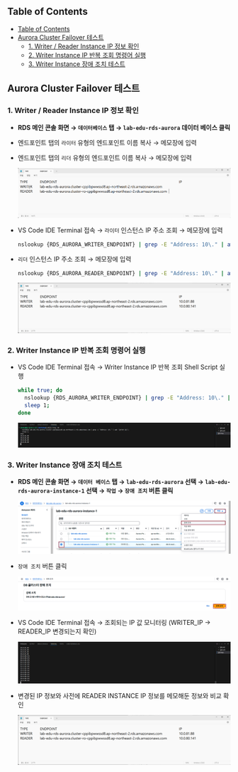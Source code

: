 ## Table of Contents
- [Table of Contents](#table-of-contents)
- [Aurora Cluster Failover 테스트](#aurora-cluster-failover-테스트)
  - [1. Writer / Reader Instance IP 정보 확인](#1-writer--reader-instance-ip-정보-확인)
  - [2. Writer Instance IP 반복 조회 명령어 실행](#2-writer-instance-ip-반복-조회-명령어-실행)
  - [3. Writer Instance 장애 조치 테스트](#3-writer-instance-장애-조치-테스트)

## Aurora Cluster Failover 테스트

### 1. Writer / Reader Instance IP 정보 확인

- **RDS 메인 콘솔 화면 → `데이터베이스` 탭 → `lab-edu-rds-aurora` 데이터 베이스 클릭**

- 엔드포인트 탭의 `라이터` 유형의 엔드포인트 이름 복사 → 메모장에 입력

- 엔드포인트 탭의 `리더` 유형의 엔드포인트 이름 복사 → 메모장에 입력

  ![alt text](./img/endpoint_information.png)

- VS Code IDE Terminal 접속 → `라이터` 인스턴스 IP 주소 조회 → 메모장에 입력

  ```bash
  nslookup {RDS_AURORA_WRITER_ENDPOINT} | grep -E "Address: 10\." | awk '{print $2}'
  ```

- `리더` 인스턴스 IP 주소 조회 → 메모장에 입력

  ```bash
  nslookup {RDS_AURORA_READER_ENDPOINT} | grep -E "Address: 10\." | awk '{print $2}'
  ```

  ![alt text](./img/endpoint_ip_information.png)

### 2. Writer Instance IP 반복 조회 명령어 실행

- VS Code IDE Terminal 접속 → Writer Instance IP 반복 조회 Shell Script 실행

  ```bash
  while true; do 
    nslookup {RDS_AURORA_WRITER_ENDPOINT} | grep -E "Address: 10\." | awk '{print $2}';
    sleep 1; 
  done
  ```

  ![alt text](./img/search_writer_ip_loop.png)

### 3. Writer Instance 장애 조치 테스트

- **RDS 메인 콘솔 화면 → `데이터 베이스` 탭 → `lab-edu-rds-aurora` 선택 → `lab-edu-rds-aurora-instance-1` 선택 → `작업` → `장애 조치` 버튼 클릭**

  ![alt text](./img/aurora_failover_01.png)

- `장애 조치` 버튼 클릭

  ![alt text](./img/aurora_failover_02.png)

- VS Code IDE Terminal 접속 → 조회되는 IP 값 모니터링 (WRITER_IP → READER_IP 변경되는지 확인)

  ![alt text](./img/aurora_failover_03.png)

- 변경된 IP 정보와 사전에 READER INSTANCE IP 정보를 메모해둔 정보와 비교 확인

  ![alt text](./img/endpoint_ip_information.png)
